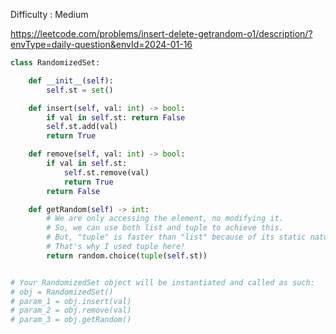 Difficulty : Medium 

https://leetcode.com/problems/insert-delete-getrandom-o1/description/?envType=daily-question&envId=2024-01-16 

```python
class RandomizedSet:

    def __init__(self):
        self.st = set()

    def insert(self, val: int) -> bool:
        if val in self.st: return False
        self.st.add(val)
        return True

    def remove(self, val: int) -> bool:
        if val in self.st:
            self.st.remove(val)
            return True
        return False

    def getRandom(self) -> int:
        # We are only accessing the element, no modifying it.
        # So, we can use both list and tuple to achieve this.
        # But, "tuple" is faster than "list" because of its static nature.
        # That's why I used tuple here!
        return random.choice(tuple(self.st))


# Your RandomizedSet object will be instantiated and called as such:
# obj = RandomizedSet()
# param_1 = obj.insert(val)
# param_2 = obj.remove(val)
# param_3 = obj.getRandom()
```
